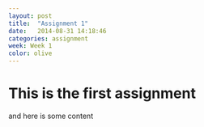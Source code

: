 ```yaml
---
layout: post
title:  "Assignment 1"
date:   2014-08-31 14:18:46
categories: assignment
week: Week 1
color: olive
---
```

# This is the first assignment

and here is some content
